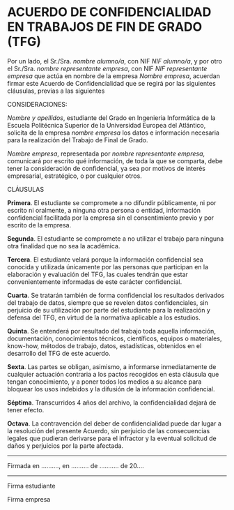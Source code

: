 # ACUERDO DE CONFIDENCIALIDAD EN TRABAJOS DE FIN DE GRADO (TFG)

Por un lado, el Sr./Sra. *nombre alumno/a*, con NIF *NIF alumno/a*, y por otro el Sr./Sra. *nombre representante empresa*, con NIF *NIF representante empresa* que actúa en nombre de la empresa *Nombre empresa*, acuerdan firmar este Acuerdo de Confidencialidad que se regirá por
las siguientes cláusulas, previas a las siguientes

CONSIDERACIONES:

*Nombre y apellidos*, estudiante del Grado en Ingenieria Informática de la Escuela Politécnica Superior de la Universidad Europea del Atlántico, solicita de la empresa *nombre empresa* los datos e información necesaria para la realización del Trabajo de Final de Grado.

*Nombre empresa*, representada por *nombre representante empresa*, comunicará por escrito qué información, de toda la que se comparta, debe tener la consideración de confidencial, ya sea por motivos de interés empresarial, estratégico, o por cualquier otros.

CLÁUSULAS

**Primera**. El estudiante se compromete a no difundir públicamente, ni por escrito ni oralmente, a ninguna otra persona o entidad, información confidencial facilitada por la empresa sin el consentimiento previo y por escrito de la empresa.

**Segunda**. El estudiante se compromete a no utilizar el trabajo para ninguna otra finalidad que no sea la académica.

**Tercera**. El estudiante velará porque la información confidencial sea conocida y utilizada únicamente por las personas que participan en la elaboración y evaluación del TFG, las cuales tendrán que estar convenientemente informadas de este carácter confidencial.

**Cuarta**. Se tratarán también de forma confidencial los resultados derivados del trabajo de datos, siempre que se revelen datos confidenciales, sin perjuicio de su utilización por parte del estudiante para la realización y defensa del TFG, en virtud de la normativa aplicable a los estudios.

**Quinta**. Se entenderá por resultado del trabajo toda aquella información, documentación, conocimientos técnicos, científicos, equipos o materiales, know-how, métodos de trabajo, datos, estadísticas, obtenidos en el desarrollo del TFG de este acuerdo.

**Sexta**. Las partes se obligan, asimismo, a informarse inmediatamente de cualquier actuación contraria a los pactos recogidos en esta cláusula que tengan conocimiento, y a poner todos los medios a su alcance para bloquear los usos indebidos y la difusión de la información confidencial.

**Séptima**. Transcurridos 4 años del archivo, la confidencialidad dejará de tener efecto.

**Octava**. La contravención del deber de confidencialidad puede dar lugar a la resolución del presente Acuerdo, sin perjuicio de las consecuencias legales que pudieran derivarse para el infractor y la eventual solicitud de daños y perjuicios por la parte afectada.

---

Firmada en .........., en .......... de ........... de 20.... 

---

Firma estudiante

Firma empresa